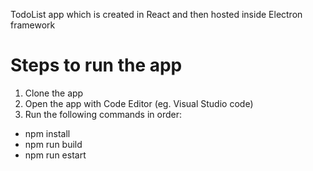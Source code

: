 TodoList app which is created in React and then hosted inside Electron framework

# Steps to run the app
1. Clone the app
2. Open the app with Code Editor (eg. Visual Studio code)
3. Run the following commands in order:
  - npm install
  - npm run build
  - npm run estart
